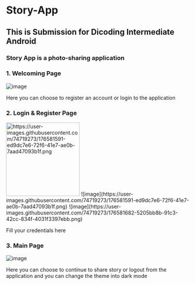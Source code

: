 # Story-App
## This is Submission for Dicoding Intermediate Android 

### Story App is a photo-sharing application

### 1. Welcoming Page
![image](https://user-images.githubusercontent.com/74719273/176581384-adfb6b1b-d3bd-421b-a506-16885880736a.png)

Here you can choose to register an account or login to the application

### 2. Login & Register Page
<img src="https://user-images.githubusercontent.com/74719273/176581591-ed9dc7e6-72f6-41e7-ae0b-7aad47093b1f.png" alt="https://user-images.githubusercontent.com/74719273/176581591-ed9dc7e6-72f6-41e7-ae0b-7aad47093b1f.png" width="200"/>
![image](https://user-images.githubusercontent.com/74719273/176581591-ed9dc7e6-72f6-41e7-ae0b-7aad47093b1f.png) ![image](https://user-images.githubusercontent.com/74719273/176581682-5205bb8b-91c3-42cc-834f-4031f3397ebb.png)

Fill your credentials here

### 3. Main Page
![image](https://user-images.githubusercontent.com/74719273/176581965-8b3d7ea9-a7af-43e2-b29a-e9faee547078.png)

Here you can choose to continue to share story or logout from the application and you can change the theme into dark mode

